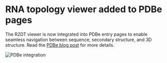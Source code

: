 # RNA topology viewer added to PDBe pages

The R2DT viewer is now integrated into PDBe entry pages to enable seamless navigation between sequence, secondary structure, and 3D structure. Read the [PDBe blog post](https://www.ebi.ac.uk/pdbe/news/rna-topology-viewer-added-pdbe-pages) for more details.

![PDBe integration](https://www.ebi.ac.uk/pdbe/sites/default/files/styles/large/public/2022-06/main_rna_topology_image.png?itok=gQdvZtKL)
